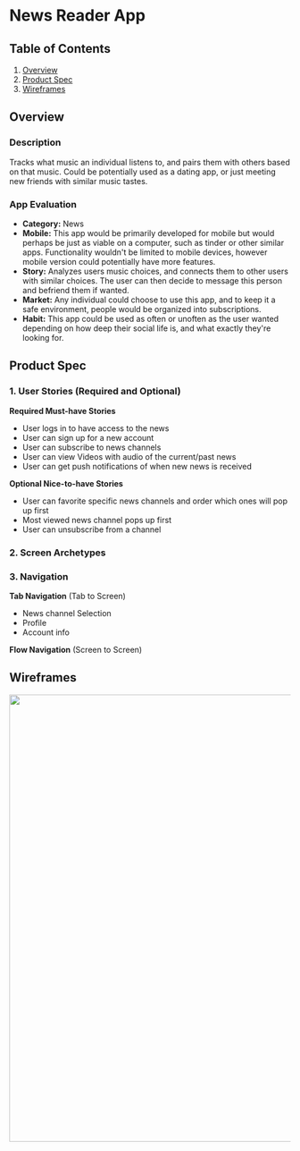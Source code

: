 # News Reader App

## Table of Contents
1. [Overview](#Overview)
1. [Product Spec](#Product-Spec)
1. [Wireframes](#Wireframes)

## Overview
### Description
Tracks what music an individual listens to, and pairs them with others based on that music. Could be potentially used as a dating app, or just meeting new friends with similar music tastes.

### App Evaluation
- **Category:** News
- **Mobile:** This app would be primarily developed for mobile but would perhaps be just as viable on a computer, such as tinder or other similar apps. Functionality wouldn't be limited to mobile devices, however mobile version could potentially have more features.
- **Story:** Analyzes users music choices, and connects them to other users with similar choices. The user can then decide to message this person and befriend them if wanted.
- **Market:** Any individual could choose to use this app, and to keep it a safe environment, people would be organized into subscriptions.
- **Habit:** This app could be used as often or unoften as the user wanted depending on how deep their social life is, and what exactly they're looking for.


## Product Spec
### 1. User Stories (Required and Optional)

**Required Must-have Stories**

* User logs in to have access to the news
* User can sign up for a new account
* User can subscribe to news channels
* User can view Videos with audio of the current/past news
* User can get push notifications of when new news is received

**Optional Nice-to-have Stories**

* User can favorite specific news channels and order which ones will pop up first
* Most viewed news channel pops up first
* User can unsubscribe from a channel

### 2. Screen Archetypes



### 3. Navigation

**Tab Navigation** (Tab to Screen)

* News channel Selection
* Profile 
* Account info


**Flow Navigation** (Screen to Screen)

## Wireframes
<img src="1000x1332.jpeg.beb1a366acc34c0eac82810600c2bbf7.large.jpeg" width=800><br>


